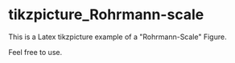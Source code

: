 # tikzpicture_Rohrmann-scale
This is a Latex tikzpicture example of a "Rohrmann-Scale" Figure.

Feel free to use.
